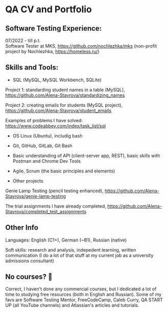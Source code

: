 # QA CV and Portfolio

## Software Testing Experience:

07/2022 - till p.t.   
Software Tester at MKS, https://github.com/nochlezhka/mks (non-profit project by Nochlezhka, https://homeless.ru/)

## Skills and Tools:

- SQL (MySQL, MySQL Workbench, SQLite) 

Project 1: standarding student names in a table (MySQL), https://github.com/Alena-Stavrova/standardizing_names

Project 2: creating emails for students (MySQL project), https://github.com/Alena-Stavrova/student_emails

Examples of problems I have solved: https://www.codeabbey.com/index/task_list/sql 

- OS Linux (Ubuntu), includig bash

- Git, GitHub, GitLab, Git Bash

- Basic understanding of API (client-server app, REST), basic skills with Postman and Chrome Dev Tools

- Agile, Scrum (the basic principles and elements)

- Other projects

Genie Lamp Testing (pencil testing enhanced), https://github.com/Alena-Stavrova/genie-lamp-testing

The trial assignments I have already completed, https://github.com/Alena-Stavrova/completed_test_assignments

## Other Info

Languages: English (C1+), German (~B1), Russian (native)

Soft skills: research and analysis, indepedent learning, written communication (I do a lot of that stuff at my current job as a university admissions consultant)

## No courses? :thinking:

Correct, I haven't done any commercial courses, but I dedicated a lot of time to studying free resources (both in English and Russian).
Some of my favs are Software Testing Mentor, FreeCodeCamp, Caleb Curry, QA START UP (all YouTube channels) and Atlassian's articles and tutorials.
